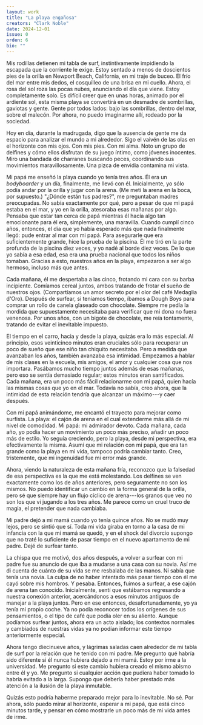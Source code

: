 ```yaml
---
layout: work
title: "La playa engañosa"
creators: "Clark Noble"
date: 2024-12-01
issue: 0
orden: 6
bio: ""
---
```


Mis rodillas detienen mi tabla de surf, instintivamente impidiendo la
escapada que la corriente le exige. Estoy sentado a menos de doscientos
pies de la orilla en Newport Beach, California, en mi traje de buceo. El
frío del mar entre mis dedos, el cosquilleo de una brisa en mi cuello.
Ahora, el rosa del sol roza las pocas nubes, anunciando el día que
viene. Estoy completamente solo. Es difícil creer que en unas horas,
animado por el ardiente sol, esta misma playa se convertirá en un
desmadre de sombrillas, gaviotas y gente. Gente por todos lados: bajo
las sombrillas, dentro del mar, sobre el malecón. Por ahora, no puedo
imaginarme allí, rodeado por la sociedad.

Hoy en día, durante la madrugada, digo que la ausencia de gente me da
espacio para analizar el mundo a mi alrededor. Sigo el vaivén de las
olas en el horizonte con mis ojos. Con mis pies. Con mi alma. Noto un
grupo de delfines y cómo ellos disfrutan de su juego íntimo, como
jóvenes inocentes. Miro una bandada de charranes buscando peces,
coordinando sus movimientos maravillosamente. Una pizca de envidia
contamina mi vista.

Mi papá me enseñó la playa cuando yo tenía tres años. Él era un
_bodyboarder_ y un día, finalmente, me llevó con él. Inicialmente, yo
sólo podía andar por la orilla y jugar con la arena. (Me metí la arena
en la boca, por supuesto.) "¿Dónde están tus padres?", me preguntaban
madres preocupadas. No sabía exactamente por qué, pero a pesar de que mi
papá estaba en el mar, y yo en la orilla, atesoraba esas mañanas por
algo. Pensaba que estar tan cerca de papá mientras él hacía algo tan
emocionante para él era, simplemente, una maravilla. Cuando cumplí cinco
años, entonces, el día que yo había esperado más que nada finalmente
llegó: pude entrar al mar con mi papá. Para asegurarle que era
suficientemente grande, hice la prueba de la piscina. Él me tiró en la
parte profunda de la piscina diez veces, y yo nadé al borde diez veces.
De lo que yo sabía a esa edad, esa era una prueba nacional que todos los
niños tomaban. Gracias a esto, nuestros años en la playa, empezaron a
ser algo hermoso, incluso más que antes.

Cada mañana, él me despertaba a las cinco, frotando mi cara con su barba
incipiente. Comíamos cereal juntos, ambos tratando de frotar el sueño de
nuestros ojos. (Compartíamos un amor secreto por el olor del café
Medaglia d'Oro). Después de surfear, si teníamos tiempo, íbamos a Dough
Boys para comprar un rollo de canela glaseado con chocolate. Siempre me
pedía la mordida que supuestamente necesitaba para verificar que mi dona
no fuera venenosa. Por unos años, con un bigote de chocolate, me reía
tontamente, tratando de evitar el inevitable impuesto.

El tiempo en el carro, hacia y desde la playa, quizás era lo más
especial. Al principio, esos veinticinco minutos eran cruciales sólo
para recuperar un poco de sueño que ese niño tan chiquito necesitaba.
Pero a medida que avanzaban los años, también avanzaba esa intimidad.
Empezamos a hablar de mis clases en la escuela, mis amigos, el amor y
cualquier cosa que nos importara. Pasábamos mucho tiempo juntos además
de esas mañanas, pero eso se sentía demasiado regular; estos minutos
eran santificados. Cada mañana, era un poco más fácil relacionarme con
mi papá, quien hacía las mismas cosas que yo en el mar. Todavía no
sabía, creo ahora, que la intimidad de esta relación tendría que
alcanzar un máximo---y caer después.

Con mi papá animándome, me encantó el trayecto para mejorar como
surfista. La playa: el cajón de arena en el cual extenderme más allá de
mi nivel de comodidad. Mi papá: mi admirador devoto. Cada mañana, cada
año, yo podía hacer un movimiento un poco más preciso, añadir un poco
más de estilo. Yo seguía creciendo, pero la playa, desde mi perspectiva,
era efectivamente la misma. Asumí que mi relación con mi papá, que era
tan grande como la playa en mi vida, tampoco podría cambiar tanto. Creo,
tristemente, que mi ingenuidad fue mi error más grande.

Ahora, viendo la naturaleza de esta mañana fría, reconozco que la
falsedad de esa perspectiva es la que me está molestando. Los delfines
se ven exactamente como los de años anteriores, pero seguramente no son
los mismos. No puedo identificar un cambio en la forma general de la
orilla, pero sé que siempre hay un flujo cíclico de arena---los granos
que veo no son los que vi jugando a los tres años. Me parece como un
cruel truco de magia, el pretender que nada cambiaba.

Mi padre dejó a mi mamá cuando yo tenía quince años. No se mudó muy
lejos, pero se sintió que sí. Toda mi vida giraba en torno a la casa de
mi infancia con la que mi mamá se quedó, y en el shock del divorcio
supongo que no traté lo suficiente de pasar tiempo en el nuevo
apartamento de mi padre. Dejé de surfear tanto.

La chispa que me motivó, dos años después, a volver a surfear con mi
padre fue su anuncio de que iba a mudarse a una casa con su novia. Así
me di cuenta de cuánto de su vida se me resbalaba de las manos. Ni sabía
que tenía una novia. La culpa de no haber intentado más pasar tiempo con
él me cayó sobre mis hombros. Y pesaba. Entonces, fuimos a surfear, a
ese cajón de arena tan conocido. Inicialmente, sentí que estábamos
regresando a nuestra conexión anterior, acercándonos a esos minutos
antiguos de manejar a la playa juntos. Pero en ese entonces,
desafortunadamente, yo ya tenía mi propio coche. Ya no podía reconocer
todos los orígenes de sus pensamientos, o el tipo de café que podía oler
en su aliento. Aunque podíamos surfear juntos, ahora era un acto
aislado; los contextos normales y cambiados de nuestras vidas ya no
podían informar este tiempo anteriormente especial.

Ahora tengo diecinueve años, y lágrimas saladas caen alrededor de mi
tabla de surf por la relación que he tenido con mi padre. Me pregunto
qué habría sido diferente si él nunca hubiera dejado a mi mamá. Estoy
por irme a la universidad. Me pregunto si este cambio hubiera creado el
mismo abismo entre él y yo. Me pregunto si cualquier acción que pudiera
haber tomado lo habría evitado a la larga. Supongo que debería haber
prestado más atención a la ilusión de la playa inmutable.

Quizás esto podría haberme preparado mejor para lo inevitable. No sé.
Por ahora, sólo puedo mirar al horizonte, esperar a mi papá, que está
cinco minutos tarde, y pensar en cómo mostrarle un poco más de mi vida
antes de irme.
